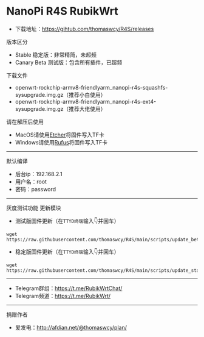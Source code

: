 # NanoPi R4S RubikWrt

- 下载地址：https://gihtub.com/thomaswcy/R4S/releases

版本区分

- Stable 稳定版：非常精简，未超频
- Canary Beta 测试版：包含所有插件，已超频

下载文件

- openwrt-rockchip-armv8-friendlyarm_nanopi-r4s-squashfs-sysupgrade.img.gz（推荐小白使用）
- openwrt-rockchip-armv8-friendlyarm_nanopi-r4s-ext4-sysupgrade.img.gz（推荐大佬使用）

请在解压后使用
- MacOS请使用[Etcher](https://www.balena.io/etcher/)将固件写入TF卡
- Windows请使用[Rufus](https://rufus.ie/)将固件写入TF卡
------

默认编译

- 后台ip：192.168.2.1
- 用户名：root
- 密码：password

------

灰度测试功能 更新模块



- 测试版固件更新（在`TTYD终端`输入👇并回车）

``` 
wget https://raw.githubusercontent.com/thomaswcy/R4S/main/scripts/update_beta.sh
```

- 稳定版固件更新（在`TTYD终端`输入👇并回车）

``` 
wget https://raw.githubusercontent.com/thomaswcy/R4S/main/scripts/update_stable.sh
```

-----------------------------------------------------------------------------------

- Telegram群组：https://t.me/RubikWrtChat/
- Telegram频道：https://t.me/RubikWrt/

---------------------------------------------------------------------------------------

捐赠作者

- 爱发电：http://afdian.net/@thomaswcy/plan/

